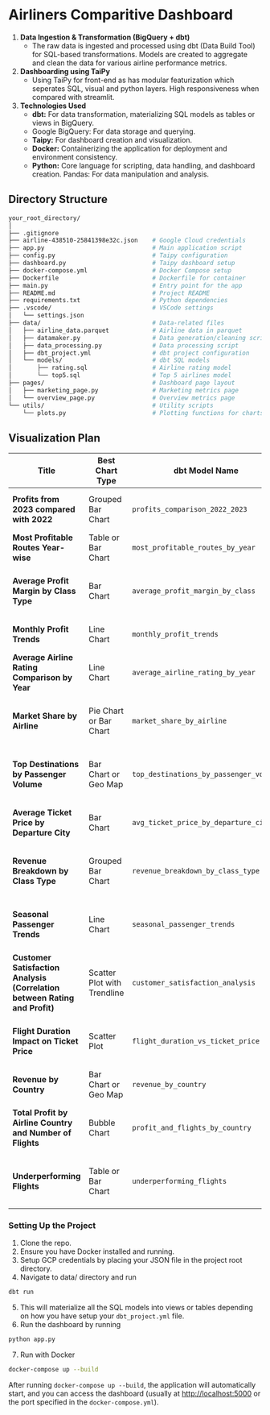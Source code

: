 # Airliners Comparitive Dashboard

1. **Data Ingestion & Transformation (BigQuery + dbt)**
    * The raw data is ingested and processed using dbt (Data Build Tool) for SQL-based transformations. Models are created to aggregate and clean the data for various airline performance metrics.
2. **Dashboarding using TaiPy**
    * Using TaiPy for front-end as has modular featurization which seperates SQL, visual and python layers. High responsiveness when compared with streamlit.
3. **Technologies Used**
    * **dbt:** For data transformation, materializing SQL models as tables or views in BigQuery.
    * Google BigQuery: For data storage and querying.
    * **Taipy:** For dashboard creation and visualization.
    * **Docker:** Containerizing the application for deployment and environment consistency.
    * **Python:** Core language for scripting, data handling, and dashboard creation.
Pandas: For data manipulation and analysis.

## Directory Structure

```bash
your_root_directory/
│
├── .gitignore
├── airline-438510-25841398e32c.json    # Google Cloud credentials
├── app.py                              # Main application script
├── config.py                           # Taipy configuration
├── dashboard.py                        # Taipy dashboard setup
├── docker-compose.yml                  # Docker Compose setup
├── Dockerfile                          # Dockerfile for container
├── main.py                             # Entry point for the app
├── README.md                           # Project README
├── requirements.txt                    # Python dependencies
├── .vscode/                            # VSCode settings
│   └── settings.json
├── data/                               # Data-related files
│   ├── airline_data.parquet            # Airline data in parquet
│   ├── datamaker.py                    # Data generation/cleaning script
│   ├── data_processing.py              # Data processing script
│   ├── dbt_project.yml                 # dbt project configuration
│   └── models/                         # dbt SQL models
│       ├── rating.sql                  # Airline rating model
│       └── top5.sql                    # Top 5 airlines model
├── pages/                              # Dashboard page layout
│   ├── marketing_page.py               # Marketing metrics page
│   └── overview_page.py                # Overview metrics page
└── utils/                              # Utility scripts
    └── plots.py                        # Plotting functions for charts


```


## Visualization Plan

| **Title**                                                        | **Best Chart Type**          | **dbt Model Name**                     | **Description**                                                    |
|------------------------------------------------------------------|------------------------------|----------------------------------------|-------------------------------------------------------------------|
| **Profits from 2023 compared with 2022**                         | Grouped Bar Chart            | `profits_comparison_2022_2023`         | Compare airline profits year-over-year (2022 vs 2023).             |
| **Most Profitable Routes Year-wise**                             | Table or Bar Chart           | `most_profitable_routes_by_year`       | Display the most profitable routes for each year.                  |
| **Average Profit Margin by Class Type**                          | Bar Chart                    | `average_profit_margin_by_class`       | Compare average profit margins across different class types.       |
| **Monthly Profit Trends**                                        | Line Chart                   | `monthly_profit_trends`                | Show trends in monthly profits for each airline.                   |
| **Average Airline Rating Comparison by Year**                    | Line Chart                   | `average_airline_rating_by_year`       | Compare airline ratings across different years (2021-2023).        |
| **Market Share by Airline**                                      | Pie Chart or Bar Chart       | `market_share_by_airline`              | Visualize each airline’s market share as a proportion of total.    |
| **Top Destinations by Passenger Volume**                         | Bar Chart or Geo Map         | `top_destinations_by_passenger_volume` | Display top destinations based on passenger volume.                |
| **Average Ticket Price by Departure City**                       | Bar Chart                    | `avg_ticket_price_by_departure_city`   | Compare average ticket prices for each departure city.             |
| **Revenue Breakdown by Class Type**                              | Grouped Bar Chart            | `revenue_breakdown_by_class_type`      | Show revenue per flight and per passenger, broken down by class.   |
| **Seasonal Passenger Trends**                                    | Line Chart                   | `seasonal_passenger_trends`            | Analyze passenger volume trends across different seasons.          |
| **Customer Satisfaction Analysis (Correlation between Rating and Profit)** | Scatter Plot with Trendline  | `customer_satisfaction_analysis`       | Examine the correlation between customer ratings and airline profit.|
| **Flight Duration Impact on Ticket Price**                       | Scatter Plot                 | `flight_duration_vs_ticket_price`      | Show the relationship between flight duration and ticket price.    |
| **Revenue by Country**                                           | Bar Chart or Geo Map         | `revenue_by_country`                   | Compare total revenue by country.                                  |
| **Total Profit by Airline Country and Number of Flights**        | Bubble Chart                 | `profit_and_flights_by_country`        | Display total profit and number of flights per country.            |
| **Underperforming Flights**                                      | Table or Bar Chart           | `underperforming_flights`              | List underperforming flights (profits below a threshold).          |

### Setting Up the Project

1. Clone the repo.
2. Ensure you have Docker installed and running.
3. Setup GCP credentials by placing your JSON file in the project root directory.
4. Navigate to data/ directory and run
```bash
dbt run
```
5. This will materialize all the SQL models into views or tables depending on how you have setup your `dbt_project.yml` file.
6. Run the dashboard by running
```bash
python app.py
```
7. Run with Docker
```bash
docker-compose up --build
```

After running `docker-compose up --build`, the application will automatically start, and you can access the dashboard (usually at [http://localhost:5000](http://localhost:5000) or the port specified in the `docker-compose.yml`).

